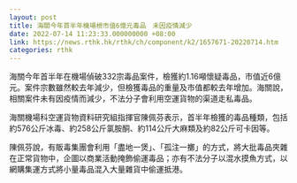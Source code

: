 ```yaml
---
layout: post
title: 海關今年首半年機場檢市值6億元毒品　未因疫情減少
date: 2022-07-14 11:23:33.000000000 +08:00
link: https://news.rthk.hk/rthk/ch/component/k2/1657671-20220714.htm
categories: rthk
---
```


海關今年首半年在機場偵破332宗毒品案件，檢獲約1.16噸懷疑毒品，市值近6億元。案件宗數雖然較去年減少，但檢獲毒品的重量及市值都較去年增加。海關說，相關案件未有因疫情而減少，不法分子會利用空運貨物的渠道走私毒品。

海關機場科空運貨物資料研究組指揮官陳佩芬表示，首半年檢獲的毒品種類，包括約576公斤冰毒、約258公斤氯胺酮、約114公斤大麻類及約82公斤可卡因等。

陳佩芬說，有販毒集團會利用「盡地一煲」、「孤注一擲」的方式，將大批毒品夾雜在正常貨物中，企圖以商業活動掩飾偷運毒品；亦有不法分子以混水摸魚方式，以網購集運方式將小量毒品混入大量雜貨中偷運抵港。
